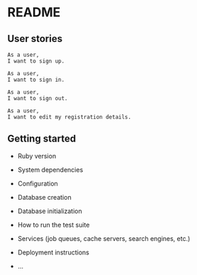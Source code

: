 # README

## User stories

```
As a user,
I want to sign up.
```

```
As a user,
I want to sign in.
```

```
As a user,
I want to sign out.
```

```
As a user,
I want to edit my registration details.
```

## Getting started

* Ruby version

* System dependencies

* Configuration

* Database creation

* Database initialization

* How to run the test suite

* Services (job queues, cache servers, search engines, etc.)

* Deployment instructions

* ...
